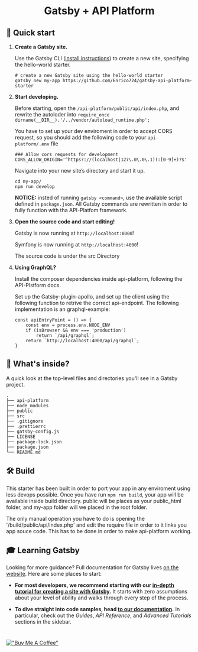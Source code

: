 <h1 align="center">
  Gatsby + API Platform
</h1>


## 🚀 Quick start

1.  **Create a Gatsby site.**

    Use the Gatsby CLI ([install instructions](https://www.gatsbyjs.com/docs/tutorial/part-0/#gatsby-cli)) to create a new site, specifying the hello-world starter.

    ```shell
    # create a new Gatsby site using the hello-world starter
    gatsby new my-app https://github.com/Enrico724/gatsby-api-platform-starter
    ```

1.  **Start developing.**

    Before starting, open the `/api-platform/public/api/index.php`, and rewrite the autoloder into `require_once dirname(__DIR__).'/../vendor/autoload_runtime.php';`

    You have to set up your dev enviroment in order to accept CORS request, so you should add the following code to your `api-platform/.env` file

    ```
    ### Allow cors requests for development
    CORS_ALLOW_ORIGIN='^https?://(localhost|127\.0\.0\.1)(:[0-9]+)?$'
    ```

    Navigate into your new site’s directory and start it up.

    ```shell
    cd my-app/
    npm run develop
    ```

    **NOTICE:** insted of running `gatsby <command>`, use the available script defined in `package.json`. All Gatsby commands are rewritten in order to fully function with tha API-Platfom framework.

1.  **Open the source code and start editing!**

    Gatsby is now running at `http://localhost:8000`!
    
    Symfony is now running at `http://localhost:4000`!

    The source code is under the src Directory

1. **Using GraphQL?**

    Install the composer dependencies inside api-platform, following the API-Plstform docs.

    Set up the Gatsby-plugin-apollo, and set up the client using the following function to retrive the correct api-endpoint. The following implementation is an graphql-example:

    ```
    const apiEntryPoint = () => {
        const env = process.env.NODE_ENV
        if (isBrowser && env === 'production')
            return `/api/graphql`;
        return `http://localhost:4000/api/graphql`;
    }
    ```

## 🧐 What's inside?

A quick look at the top-level files and directories you'll see in a Gatsby project.

    .
    ├── api-platform
    ├── node_modules
    ├── public
    ├── src
    ├── .gitignore
    ├── .prettierrc
    ├── gatsby-config.js
    ├── LICENSE
    ├── package-lock.json
    ├── package.json
    └── README.md

## 🛠 Build

This starter has been built in order to port your app in any enviroment using less devops possible. Once you have run `npm run build`, your app will be available inside build directory. public will be places as your public_html folder, and my-app folder will we placed in the root folder.

The only manual operation you have to do is opening the '/build/public/api/index.php' and edit the require file in order to it links you app souce code. This has to be done in order to make api-platform working.

## 🎓 Learning Gatsby

Looking for more guidance? Full documentation for Gatsby lives [on the website](https://www.gatsbyjs.com/). Here are some places to start:

- **For most developers, we recommend starting with our [in-depth tutorial for creating a site with Gatsby](https://www.gatsbyjs.com/tutorial/).** It starts with zero assumptions about your level of ability and walks through every step of the process.

- **To dive straight into code samples, head [to our documentation](https://www.gatsbyjs.com/docs/).** In particular, check out the _Guides_, _API Reference_, and _Advanced Tutorials_ sections in the sidebar.

#

[!["Buy Me A Coffee"](https://www.buymeacoffee.com/assets/img/custom_images/orange_img.png)](https://www.buymeacoffee.com/Enrico724)